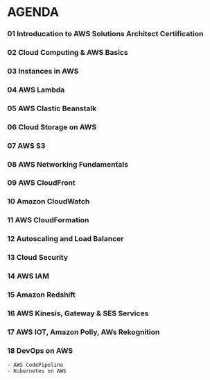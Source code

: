 # AGENDA 
### 01 Introducation to AWS Solutions Architect Certification 
### 02 Cloud Computing & AWS Basics
### 03 Instances in AWS
### 04 AWS Lambda
### 05 AWS Clastic Beanstalk
### 06 Cloud Storage on AWS
### 07 AWS S3
### 08 AWS Networking Fundamentals 
### 09 AWS CloudFront
### 10 Amazon CloudWatch
### 11 AWS CloudFormation
### 12 Autoscaling and Load Balancer
### 13 Cloud Security
### 14 AWS IAM
### 15 Amazon Redshift
### 16 AWS Kinesis, Gateway & SES Services
### 17 AWS IOT, Amazon Polly, AWs Rekognition 
### 18 DevOps on AWS
    - AWS CodePipeline
    - Kubernetes on AWS